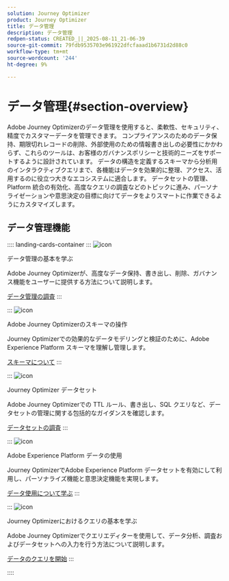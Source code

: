 ```yaml
---
solution: Journey Optimizer
product: Journey Optimizer
title: データ管理
description: データ管理
redpen-status: CREATED_||_2025-08-11_21-06-39
source-git-commit: 79fdb9535703e961922dfcfaaad1b6731d2d88c0
workflow-type: tm+mt
source-wordcount: '244'
ht-degree: 9%

---
```



# データ管理{#section-overview}

Adobe Journey Optimizerのデータ管理を使用すると、柔軟性、セキュリティ、精度でカスタマーデータを管理できます。 コンプライアンスのためのデータ保持、期限切れレコードの削除、外部使用のための情報書き出しの必要性にかかわらず、これらのツールは、お客様のガバナンスポリシーと技術的ニーズをサポートするように設計されています。 データの構造を定義するスキーマから分析用のインタラクティブクエリまで、各機能はデータを効果的に整理、アクセス、活用するのに役立つ大きなエコシステムに適合します。 データセットの管理、Platform 統合の有効化、高度なクエリの調査などのトピックに進み、パーソナライゼーションや意思決定の目標に向けてデータをよりスマートに作業できるようにカスタマイズします。

## データ管理機能

:::: landing-cards-container
:::
![icon](https://cdn.experienceleague.adobe.com/icons/book.svg)

データ管理の基本を学ぶ

Adobe Journey Optimizerが、高度なデータ保持、書き出し、削除、ガバナンス機能をユーザーに提供する方法について説明します。

[データ管理の調査](../using/data/gs-data.md)
:::

:::
![icon](https://cdn.experienceleague.adobe.com/icons/puzzle-piece.svg)

Adobe Journey Optimizerのスキーマの操作

Journey Optimizerでの効果的なデータモデリングと検証のために、Adobe Experience Platform スキーマを理解し管理します。

[スキーマについて](../using/data/get-started-schemas.md)
:::

:::
![icon](https://cdn.experienceleague.adobe.com/icons/database.svg)

Journey Optimizer データセット

Adobe Journey Optimizerでの TTL ルール、書き出し、SQL クエリなど、データセットの管理に関する包括的なガイダンスを確認します。

[データセットの調査](datasets-landing-page.md)
:::

:::
![icon](https://cdn.experienceleague.adobe.com/icons/bullseye.svg)

Adobe Experience Platform データの使用

Journey OptimizerでAdobe Experience Platform データセットを有効にして利用し、パーソナライズ機能と意思決定機能を実現します。

[データ使用について学ぶ](../using/data/lookup-aep-data.md)
:::

:::
![icon](https://cdn.experienceleague.adobe.com/icons/chart-line.svg)

Journey Optimizerにおけるクエリの基本を学ぶ

Adobe Journey Optimizerでクエリエディターを使用して、データ分析、調査およびデータセットへの入力を行う方法について説明します。

[データのクエリを開始](../using/data/get-started-queries.md)
:::

::::
